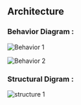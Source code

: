 
## Architecture
 
### Behavior Diagram :

![Behavior 1](https://user-images.githubusercontent.com/99074356/156692586-561962d1-aff0-4bcd-ab29-1ab7b9564531.png)

![Behavior 2](https://user-images.githubusercontent.com/99074356/156692629-37be0158-8c75-41ca-8654-ed78187c9fea.png)

### Structural Digram :

![structure 1](https://user-images.githubusercontent.com/99074356/156692679-e41c4816-2d08-4249-82b3-b9051d5fe9f0.png)
